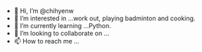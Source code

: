 - 👋 Hi, I’m @chihyenw
- 👀 I’m interested in ...work out, playing badminton and cooking.
- 🌱 I’m currently learning ...Python.
- 💞️ I’m looking to collaborate on ...
- 📫 How to reach me ...

<!---
chihyenw/chihyenw is a ✨ special ✨ repository because its `README.md` (this file) appears on your GitHub profile.
You can click the Preview link to take a look at your changes.
--->
